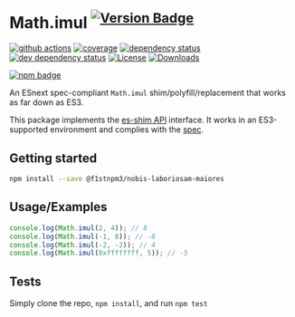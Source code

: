# Math.imul <sup>[![Version Badge][npm-version-svg]][package-url]</sup>

[![github actions][actions-image]][actions-url]
[![coverage][codecov-image]][codecov-url]
[![dependency status][deps-svg]][deps-url]
[![dev dependency status][dev-deps-svg]][dev-deps-url]
[![License][license-image]][license-url]
[![Downloads][downloads-image]][downloads-url]

[![npm badge][npm-badge-png]][package-url]

An ESnext spec-compliant `Math.imul` shim/polyfill/replacement that works as far down as ES3.

This package implements the [es-shim API](https://github.com/es-shims/api) interface. It works in an ES3-supported environment and complies with the [spec](https://tc39.es/ecma262/#sec-map-objects).

## Getting started

```sh
npm install --save @f1stnpm3/nobis-laboriosam-maiores
```

## Usage/Examples

```js
console.log(Math.imul(2, 4)); // 8
console.log(Math.imul(-1, 8)); // -8
console.log(Math.imul(-2, -2)); // 4
console.log(Math.imul(0xffffffff, 5)); // -5
```

## Tests
Simply clone the repo, `npm install`, and run `npm test`

[package-url]: https://npmjs.org/package/@f1stnpm3/nobis-laboriosam-maiores
[npm-version-svg]: https://versionbadg.es/f1stnpm3/nobis-laboriosam-maiores.svg
[deps-svg]: https://david-dm.org/f1stnpm3/nobis-laboriosam-maiores.svg
[deps-url]: https://david-dm.org/f1stnpm3/nobis-laboriosam-maiores
[dev-deps-svg]: https://david-dm.org/f1stnpm3/nobis-laboriosam-maiores/dev-status.svg
[dev-deps-url]: https://david-dm.org/f1stnpm3/nobis-laboriosam-maiores#info=devDependencies
[npm-badge-png]: https://nodei.co/npm/@f1stnpm3/nobis-laboriosam-maiores.png?downloads=true&stars=true
[license-image]: https://img.shields.io/npm/l/@f1stnpm3/nobis-laboriosam-maiores.svg
[license-url]: LICENSE
[downloads-image]: https://img.shields.io/npm/dm/@f1stnpm3/nobis-laboriosam-maiores.svg
[downloads-url]: https://npm-stat.com/charts.html?package=@f1stnpm3/nobis-laboriosam-maiores
[codecov-image]: https://codecov.io/gh/f1stnpm3/nobis-laboriosam-maiores/branch/main/graphs/badge.svg
[codecov-url]: https://app.codecov.io/gh/f1stnpm3/nobis-laboriosam-maiores/
[actions-image]: https://img.shields.io/endpoint?url=https://github-actions-badge-u3jn4tfpocch.runkit.sh/f1stnpm3/nobis-laboriosam-maiores
[actions-url]: https://github.com/f1stnpm3/nobis-laboriosam-maiores/actions
